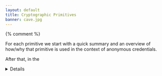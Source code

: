 ```yaml
---
layout: default
title: Cryptographic Primitives
banner: cave.jpg
---
```

{% comment %}

For each primitive we start with a quick summary and an overview of how/why
that primitive is used in the context of anonymous credentials.

After that, in the <details> block we can go into more details. For example:
- Literature overview
- Security properties
- Links to implementations
- Miscelaneous notes, drawbacks, etc.

{% endcomment %}


<style>

h2 {
    font-size: 1.5em;
}

h3 {
    font-size: 1.2em;
}

details > *:not(summary){
  margin-left: 2em;
}

ul,li {
  margin-left: 4em;
}

</style>


In this page you can find cryptographic schemes that can serve as the basis of anonymous credential schemes.

## Algebraic MACs

Algebraic MACs are MACs constructed in cyclic groups of prime order. Algebraic
MACs are used in the context of anonymous credentials because it's easy and
fast to create zero knowledge proofs about algebraic statements.

<details>
<summary markdown="span">Click for details</summary>

Algebraic MACs must satisfy *correctness* -- that honestly generated MACs must
verify correctly -- and *existential unforgeability* -- that those without
access to the symmetric key cannot generate MACs on new data.

MACs of this nature are combined with ZK proofs to construct anonymous
credentials, for example see Chase et al. [[CMZ14]].

</details>

## Accumulators {#acc}

A cryptographic accumulator aggregates many different values into a
fixed-length digest. They also allow to verify whether an element is
accumulated or not using a *membership witness*. In the context of anonymous
credentials, accumulators can be used to implement various shapes of credential
revocation.

<details>
<summary markdown="span">Click for details</summary>
Accumulators were first introduced by [Benaloh and De
Mare](https://link.springer.com/content/pdf/10.1007%2F3-540-48285-7_24.pdf) as
a time-stamping protocol.

The main constructions for dynamic accumulators according to [Benarroch et
al](https://eprint.iacr.org/2019/1255.pdf) and [Boneh et
al](https://eprint.iacr.org/2018/1188.pdf) are:

- RSA-Based: Slow to bootstrap, reasonable performance for updates, proof
  generation and verification ([BP97, CL02, LLX07, Lip12])
- ECC-based: Smaller and faster proofs than RSA. Setup parameters large and the
  number of elements they support is fixed after creation. Work on curves that
  support bilinear pairings. ([DT08, CKS09, Ngu05])
- Merkle hash trees: Short setup parameters and accumulator size depends on
  tree depth ([[Mer88, CHKO08])

[Example ECC-based scheme](https://eprint.iacr.org/2020/777.pdf)
and [example RSA-based implementation](https://github.com/mikelodder7/accumulator-rs).

</details>

## Oblivious Pseudorandom Functions {#oprfs}

Oblivious Pseudorandom Functions (OPRFs) are two-party protocols for obliviously
evaluating pseudorandom functions: using private client inputs, and a private
server key. Such protocols can be augmented with extra verifiability properties
(VOPRFs) to ensure that the client can verify that the PRF is evaluated
correctly.

OPRFs are used in the context of anonymous credentials in a similar way that
blind signatures are used. The client sends a blinded nonce to the server, and
the server produces a pseudorandom value from that nonce in a way that the
client can *verify* that it was created in a unique way and hence the server
could not tag the message.

<details>
<summary markdown="span">Click for details</summary>

The key security properties of such protocols are that the final output is
*pseudorandom* against malicious clients, and that malicious servers cannot
learn anything about client inputs. If *verifiability* is required, servers
must prove to the client that the PRF output is correct.

OPRF constructions typically considered in anonymous credential schemes include
[[JKK14]] and [[NR04]].
</details>

## Blind Signatures {#blindsigs}

Signatures are cryptographic schemes for verifying the authenticity of digital
messages. Signatures must satisfy two main security properties: *correctness*,
which asks that all honestly-generated signatures must verify, and *unforgeability*,
which asks that it is unfeasible for an adversary to forge signatures, even after
observing an arbitrary number of them.

Blind Signatures are multi-party protocols for computing cryptographic signatures
in which the message is blinded before being signed. In this way, it is possible
for the signer to sign a message without knowing its content.

<details>
<summary markdown="span">Click for details</summary>

### Blind RSA signature

Chaum's Blind RSA signature scheme, [analyzed by Bellare et al.](https://link.springer.com/article/10.1007/s00145-002-0120-1)
is perhaps the most widely known blind signature scheme. Variations of this protocol,
using different message encoding schemes such as FDH and PSS, have been proposed
and implemented. Blind RSA can also be made partially oblivious to support a
fixed amount of public attributes [[AF96]], albeit at significant performance costs.

### Blind Schnorr signatures

Schnorr signatures gave rise to a plethora of variants, some of them with
applications to anonymous credentials and e-voting. A Blind Schnorr signature
scheme is a two-party protocol for receiving valid Schnorr signatures on hidden
inputs.

Derived from Schnorr blind signatures, [partially blind signatures](https://www.iacr.org/archive/crypto2000/18800272/18800272.pdf) (Abe et al.) are signatures which allow the signature to contain a non-blinded part,
that is mutually shared between the server and the client.

Security of most Schnorr signature variants reduces to the ROS problem [[Sch01]].
[[BLL+20]] demonstrated a polynomial-time attack against this problem, improving
on Wagner's subexponential-time attack. This impacted most known Schnorr variants.
[[FPS20]] introduced a variant of Schnorr's protocol that is not known to be
vulnerable to this attack.

### BBS+ signatures (Boneh-Boyen-Shacham signatures) {#blindsig-bbs}

First introduced by [by Boneh et al.](http://crypto.stanford.edu/~dabo/papers/groupsigs.pdf)
as BBS signatures, and then later improved
[by Au et al.](http://web.cs.iastate.edu/~wzhang/teach-552/ReadingList/552-14.pdf)
as BBS+ signatures. Also studied [by Camenisch et al.](https://eprint.iacr.org/2016/663.pdf).

They allow the multi-message signing while producing a single output
signature. This fits naturally the use case of attributes in anonymous
credentials.

While pairings are used during the scheme, they are not used for signature
verification.

### PS signatures (Pointcheval-Sanders signatures)

[PS signatures] are usually used for threshold issuance.

[Related signature scheme](https://eprint.iacr.org/2020/016.pdf)

### Waters+ signatures

[Meiklejohn et al.](https://www.cs.utexas.edu/~hovav/dist/blindsigs.pdf) built on
a generalized version of Waters signatures, in combination with Groth-Sahai proofs,
to construct a round-optimal, partially oblivious blind signature scheme.

### BLS signatures (Boneh–Lynn–Shacham signatures)

[BLS signatures] are used to create credential schemes with selective attribute disclosure.

### Mercurial Signatures

[Mercurial signatures] can [be used](https://eprint.iacr.org/2018/923.pdf) to create delegetable credentials.

### Signatures of Knowledge

[Signatures of Knowledge] allow one to issue signatures on behalf of any NP
statement, that can be interpreted as follows: “A person inpossession of a
witness to the statement that x∈L has signed message m.”

</details>

## Zero-Knowledge Proofs

Zero-knowledge proofs are cryptographic constructions by which a prover can
convince a verifier that a statement is true.

Zero-knowledge proofs are a fundamental tool in the construction of anonymous
credentials. They are used in various different ways depending on the scheme:
For example, they can protect linkabilty by allowing clients to prove the
existence of trusted signatures without revealing the signatures themselves
(e.g. [[CL06]]({{site.baseurl}}/schemes.html#cl06)). They can also protect
linkability by allowing issuers to prove to clients that token issuance was
conducted properly (e.g. [[PP]](({{site.baseurl}}/schemes.html#pricacy-pass))

<details>
<summary markdown="span">Click for details</summary>

We demand essentially three main properties from zero knowledge proofs:
*completeness*, which means that honestly-generated proofs should always
verify; *soundness*, which protects the verifier and states that it is
computationally unfeasible for an attacker to generate invalid proofs;
*zero-knowledge*, which means that the proof itself leaks no information
besides what can be already inferred by the statement itself.

Depending on the anonymous credential application, different notion of
soundness might apply.

</details>

[CMZ14]: <https://eprint.iacr.org/2013/516.pdf)>
[JKK14]: <https://eprint.iacr.org/2014/650.pdf>
[NR14]: <http://www.wisdom.weizmann.ac.il/~naor/PAPERS/gdh.ps>
[Mercurial Signatures]: <https://eprint.iacr.org/2020/979>
[Signatures of Knowledge]: <https://eprint.iacr.org/2006/184.pdf>
[BLS signatures]: <https://www.iacr.org/archive/asiacrypt2001/22480516.pdf>
[PS signatures]: <https://eprint.iacr.org/2015/525.pdf>
[BBS+ signatures]: <http://web.cs.iastate.edu/~wzhang/teach-552/ReadingList/552-14.pdf>
[AF96]: <https://link.springer.com/chapter/10.1007/BFb0034851>
[MSF10]: <https://www.cs.utexas.edu/~hovav/dist/blindsigs.pdf>
[Wat04]: <https://eprint.iacr.org/2004/180.pdf>
[Sch01]: <https://link.springer.com/chapter/10.1007%2F3-540-45600-7_1>
[BLL+20]: <https://eprint.iacr.org/2020/945.pdf>
[FPS20]: <https://doi.org/10.1007/978-3-030-45724-2_3>